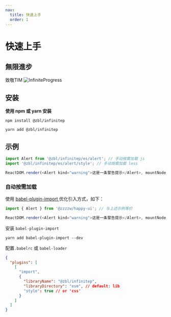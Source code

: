 ```yaml
---
nav:
  title: 快速上手
  order: 1
---
```


# 快速上手
## 無限進步
致敬TIM
![InfiniteProgress](http://www.zhangbaolin.top/InfiniteProgress.png)
## 安装

**使用 npm 或 yarn 安装**

```shell
npm install @zbl/infinitep
```

```shell
yarn add @zbl/infinitep
```

## 示例

```js
import Alert from '@zbl/infinitep/es/alert'; // 手动按需加载 js
import '@zbl/infinitep/es/alert/style'; // 手动按需加载 less

ReactDOM.render(<Alert kind="warning">这是一条警告提示</Alert>, mountNode);
```

### 自动按需加载

使用 [babel-plugin-import ](https://www.npmjs.com/package/babel-plugin-import) 优化引入方式，如下：

```js
import { Alert } from '@zzzzw/happy-ui'; // 与上述示例等价

ReactDOM.render(<Alert kind="warning">这是一条警告提示</Alert>, mountNode);
```

安装 `babel-plugin-import`

```
yarn add babel-plugin-import --dev
```

配置`.babelrc` 或 `babel-loader`

```json
{
  "plugins": [
    [
      "import",
      {
        "libraryName": "@zbl/infinitep",
        "libraryDirectory": "esm", // default: lib
        "style": true // or 'css'
      }
    ]
  ]
}
```

